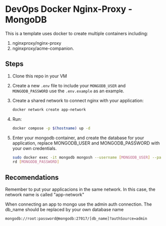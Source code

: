 # DevOps Docker Nginx-Proxy - MongoDB

This is a template uses docker to create multiple containers including:
1. nginxproxy/nginx-proxy
2. nginxproxy/acme-companion.

## Steps
1. Clone this repo in your VM
2. Create a new `.env` file to include your `MONGODB_USER` and `MONGODB_PASSWORD` use the `.env.example` as an example.
4. Create a shared network to connect nginx with your application:
    ```bash
    docker network create app-network
    ```

5. Run:
    ```bash
    docker compose -p $(hostname) up -d
    ```
6. Enter your mongodb container, and create the database for your application, replace MONGODB_USER and MONGODB_PASSWORD with your own credentials.

    ``` bash
    sudo docker exec -it mongodb mongosh --username [MONGODB_USER] --passwo
    rd [MONGODB_PASSWORD]
    ```


## Recomendations
Remember to put your applicacions in the same network. In this case, the network name is called "app-network"

When connecting an app to mongo use the admin auth connection. The db_name should be replaced by your own database name
``` bash
mongodb://root:password@mongodb:27017/[db_name]?authSource=admin
```